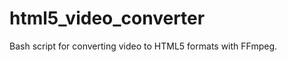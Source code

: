 html5_video_converter
=====================

Bash script for converting video to HTML5 formats with FFmpeg.
